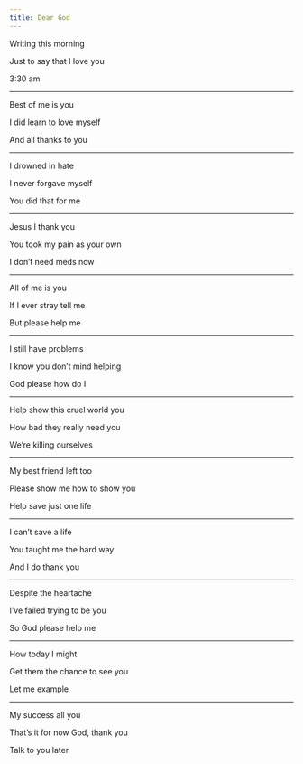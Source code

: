 ```yaml
---
title: Dear God 
---
```


Writing this morning 

Just to say that I love you 

3:30 am

---

Best of me is you 

I did learn to love myself 

And all thanks to you 

---

I drowned in hate 

I never forgave myself 

You did that for me 

---

Jesus I thank you 

You took my pain as your own 

I don’t need meds now 

---

All of me is you 

If I ever stray tell me 

But please help me 

---

I still have problems 

I know you don’t mind helping 

God please how do I 

---

Help show this cruel world you 

How bad they really need you 

We’re killing ourselves 

---

My best friend left too 

Please show me how to show you 

Help save just one life 

---

I can’t save a life 

You taught me the hard way 

And I do thank you 

---

Despite the heartache 

I’ve failed trying to be you 

So God please help me

---

How today I might

Get them the chance to see you 

Let me example 

---

My success all you 

That’s it for now God, thank you 

Talk to you later 
